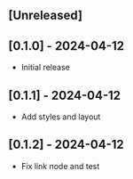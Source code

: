## [Unreleased]

## [0.1.0] - 2024-04-12

- Initial release

## [0.1.1] - 2024-04-12

- Add styles and layout

## [0.1.2] - 2024-04-12

- Fix link node and test
